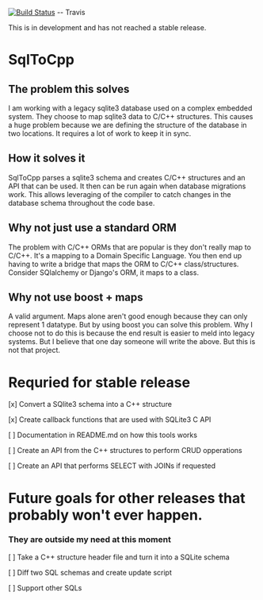 [![Build Status](https://travis-ci.org/banjocat/SqlToCpp.svg?branch=master)](https://travis-ci.org/banjocat/SqlToCpp) -- Travis

This is in development and has not reached a stable release.

# SqlToCpp
## The problem this solves
I am working with a legacy sqlite3 database used on a complex embedded system.
They choose to map sqlite3 data to C/C++ structures. This causes a huge problem
because we are defining the structure of the database in two locations. It requires a lot
of work to keep it in sync. 
## How it solves it
SqlToCpp parses a sqlite3 schema and creates C/C++ structures and an API that can be used.
It then can be run again when database migrations work. This allows leveraging of the compiler
to catch changes in the database schema throughout the code base. 
## Why not just use a standard ORM
The problem with C/C++ ORMs that are popular is they don't really map to C/C++. It's a mapping
to a Domain Specific Language. You then end up having to write a bridge that maps the ORM to
C/C++ class/structures. Consider SQlalchemy or Django's ORM, it maps to a class. 
## Why not use boost + maps
A valid argument. Maps alone aren't good enough because they can only represent 1 datatype.
But by using boost you can solve this problem. Why I choose not to do this is because the end
result is easier to meld into legacy systems. But I believe that one day someone will write
the above. But this is not that project.



# Requried for stable release
[x] Convert a SQlite3 schema into a C++ structure

[x] Create callback functions that are used with SQLite3 C API

[ ] Documentation in README.md on how this tools works

[ ] Create an API from the C++ structures to perform CRUD opperations

[ ] Create an API that performs SELECT with JOINs if requested



# Future goals for other releases that probably won't ever happen.
### They are outside my need at this moment

[ ] Take a C++ structure header file and turn it into a SQLite schema

[ ] Diff two SQL schemas and create update script

[ ] Support other SQLs
